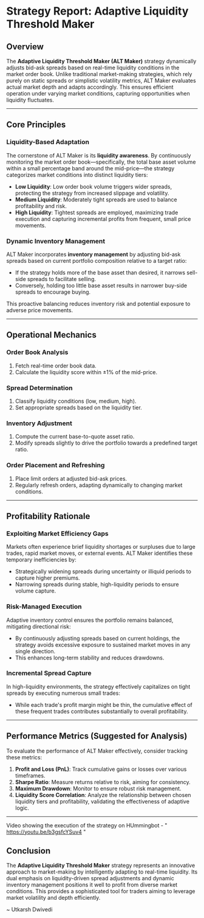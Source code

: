 # Strategy Report: Adaptive Liquidity Threshold Maker

## Overview
The **Adaptive Liquidity Threshold Maker (ALT Maker)** strategy dynamically adjusts bid-ask spreads based on real-time liquidity conditions in the market order book. Unlike traditional market-making strategies, which rely purely on static spreads or simplistic volatility metrics, ALT Maker evaluates actual market depth and adapts accordingly. This ensures efficient operation under varying market conditions, capturing opportunities when liquidity fluctuates.

---

## Core Principles

### Liquidity-Based Adaptation
The cornerstone of ALT Maker is its **liquidity awareness**. By continuously monitoring the market order book—specifically, the total base asset volume within a small percentage band around the mid-price—the strategy categorizes market conditions into distinct liquidity tiers:
- **Low Liquidity**: Low order book volume triggers wider spreads, protecting the strategy from increased slippage and volatility.
- **Medium Liquidity**: Moderately tight spreads are used to balance profitability and risk.
- **High Liquidity**: Tightest spreads are employed, maximizing trade execution and capturing incremental profits from frequent, small price movements.

### Dynamic Inventory Management
ALT Maker incorporates **inventory management** by adjusting bid-ask spreads based on current portfolio composition relative to a target ratio:
- If the strategy holds more of the base asset than desired, it narrows sell-side spreads to facilitate selling.
- Conversely, holding too little base asset results in narrower buy-side spreads to encourage buying.

This proactive balancing reduces inventory risk and potential exposure to adverse price movements.

---

## Operational Mechanics

### Order Book Analysis
1. Fetch real-time order book data.
2. Calculate the liquidity score within ±1% of the mid-price.

### Spread Determination
1. Classify liquidity conditions (low, medium, high).
2. Set appropriate spreads based on the liquidity tier.

### Inventory Adjustment
1. Compute the current base-to-quote asset ratio.
2. Modify spreads slightly to drive the portfolio towards a predefined target ratio.

### Order Placement and Refreshing
1. Place limit orders at adjusted bid-ask prices.
2. Regularly refresh orders, adapting dynamically to changing market conditions.

---

## Profitability Rationale

### Exploiting Market Efficiency Gaps
Markets often experience brief liquidity shortages or surpluses due to large trades, rapid market moves, or external events. ALT Maker identifies these temporary inefficiencies by:
- Strategically widening spreads during uncertainty or illiquid periods to capture higher premiums.
- Narrowing spreads during stable, high-liquidity periods to ensure volume capture.

### Risk-Managed Execution
Adaptive inventory control ensures the portfolio remains balanced, mitigating directional risk:
- By continuously adjusting spreads based on current holdings, the strategy avoids excessive exposure to sustained market moves in any single direction.
- This enhances long-term stability and reduces drawdowns.

### Incremental Spread Capture
In high-liquidity environments, the strategy effectively capitalizes on tight spreads by executing numerous small trades:
- While each trade's profit margin might be thin, the cumulative effect of these frequent trades contributes substantially to overall profitability.

---

## Performance Metrics (Suggested for Analysis)
To evaluate the performance of ALT Maker effectively, consider tracking these metrics:
1. **Profit and Loss (PnL)**: Track cumulative gains or losses over various timeframes.
2. **Sharpe Ratio**: Measure returns relative to risk, aiming for consistency.
3. **Maximum Drawdown**: Monitor to ensure robust risk management.
4. **Liquidity Score Correlation**: Analyze the relationship between chosen liquidity tiers and profitability, validating the effectiveness of adaptive logic.

---
Video showing the execution of the strategy on HUmmingbot - " https://youtu.be/b3gsfcYSuv4 "

## Conclusion
The **Adaptive Liquidity Threshold Maker** strategy represents an innovative approach to market-making by intelligently adapting to real-time liquidity. Its dual emphasis on liquidity-driven spread adjustments and dynamic inventory management positions it well to profit from diverse market conditions. This provides a sophisticated tool for traders aiming to leverage market volatility and depth efficiently.

~ Utkarsh Dwivedi
